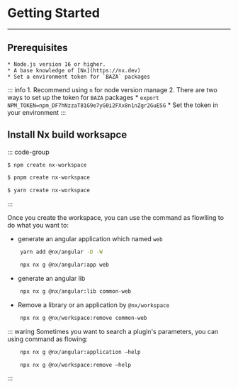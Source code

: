 # Getting Started
---

## Prerequisites

    * Node.js version 16 or higher.
    * A base knowledge of [Nx](https://nx.dev)
    * Set a environment token for `BAZA` packages

::: info
    1. Recommend using `n` for node version manage
    2. There are two ways to set up the token for `BAZA` packages
        * `export NPM_TOKEN=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`
        * Set the token in your environment 
:::

## Install Nx build worksapce

::: code-group

```sh [npm]
$ npm create nx-workspace
```

```sh [pnpm]
$ pnpm create nx-workspace
```

```sh [yarn]
$ yarn create nx-workspace
```

:::

Once you create the workspace, you can use the command as flowlling to do what you want to:

* generate an angular application which named `web`
```sh
    yarn add @nx/angular -D -W
```
```sh
    npx nx g @nx/angular:app web
```

* generate an angular lib 

```sh
    npx nx g @nx/angular:lib common-web
```

* Remove a library or an application by `@nx/workspace` 

```sh
    npx nx g @nx/workspace:remove common-web
```

::: waring
Sometimes you want to search a plugin's parameters, you can using command as flowing:

```sh
    npx nx g @nx/angular:application –help
```

```sh
    npx nx g @nx/workspace:remove –help
```
:::

